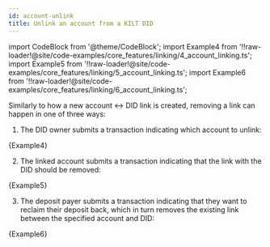 ```yaml
---
id: account-unlink
title: Unlink an account from a KILT DID
---
```


import CodeBlock from '@theme/CodeBlock';
import Example4 from '!!raw-loader!@site/code-examples/core_features/linking/4_account_linking.ts';
import Example5 from '!!raw-loader!@site/code-examples/core_features/linking/5_account_linking.ts';
import Example6 from '!!raw-loader!@site/code-examples/core_features/linking/6_account_linking.ts';

Similarly to how a new account <-> DID link is created, removing a link can happen in one of three ways:

1. The DID owner submits a transaction indicating which account to unlink:

<CodeBlock className="language-js">
  {Example4}
</CodeBlock>

2. The linked account submits a transaction indicating that the link with the DID should be removed:

<CodeBlock className="language-js">
  {Example5}
</CodeBlock>

3. The deposit payer submits a transaction indicating that they want to reclaim their deposit back, which in turn removes the existing link between the specified account and DID:

<CodeBlock className="language-js">
  {Example6}
</CodeBlock>